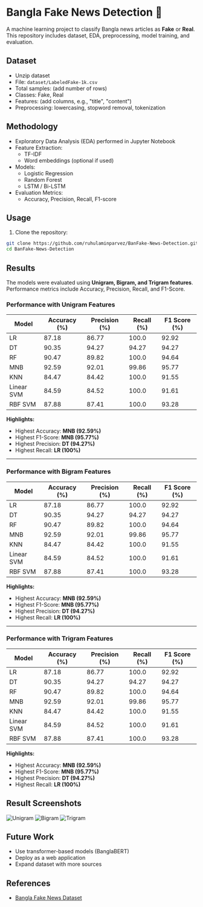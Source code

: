 # Bangla Fake News Detection 📰

A machine learning project to classify Bangla news articles as **Fake** or **Real**.
This repository includes dataset, EDA, preprocessing, model training, and evaluation.

## Dataset

- Unzip dataset
- File: `dataset/LabeledFake-1k.csv`
- Total samples: (add number of rows)
- Classes: Fake, Real
- Features: (add columns, e.g., "title", "content")
- Preprocessing: lowercasing, stopword removal, tokenization

## Methodology

- Exploratory Data Analysis (EDA) performed in Jupyter Notebook
- Feature Extraction:
  - TF-IDF
  - Word embeddings (optional if used)
- Models:
  - Logistic Regression
  - Random Forest
  - LSTM / Bi-LSTM
- Evaluation Metrics:
  - Accuracy, Precision, Recall, F1-score

## Usage

1. Clone the repository:

```bash
git clone https://github.com/ruhulaminparvez/BanFake-News-Detection.git
cd BanFake-News-Detection
```
## Results

The models were evaluated using **Unigram, Bigram, and Trigram features**. Performance metrics include Accuracy, Precision, Recall, and F1-Score.

### Performance with Unigram Features
| Model       | Accuracy (%) | Precision (%) | Recall (%) | F1 Score (%) |
|------------|-------------|---------------|------------|--------------|
| LR         | 87.18       | 86.77         | 100.0      | 92.92        |
| DT         | 90.35       | 94.27         | 94.27      | 94.27        |
| RF         | 90.47       | 89.82         | 100.0      | 94.64        |
| MNB        | 92.59       | 92.01         | 99.86      | 95.77        |
| KNN        | 84.47       | 84.42         | 100.0      | 91.55        |
| Linear SVM | 84.59       | 84.52         | 100.0      | 91.61        |
| RBF SVM    | 87.88       | 87.41         | 100.0      | 93.28        |

**Highlights:**
- Highest Accuracy: **MNB (92.59%)**
- Highest F1-Score: **MNB (95.77%)**
- Highest Precision: **DT (94.27%)**
- Highest Recall: **LR (100%)**

---

### Performance with Bigram Features
| Model       | Accuracy (%) | Precision (%) | Recall (%) | F1 Score (%) |
|------------|-------------|---------------|------------|--------------|
| LR         | 87.18       | 86.77         | 100.0      | 92.92        |
| DT         | 90.35       | 94.27         | 94.27      | 94.27        |
| RF         | 90.47       | 89.82         | 100.0      | 94.64        |
| MNB        | 92.59       | 92.01         | 99.86      | 95.77        |
| KNN        | 84.47       | 84.42         | 100.0      | 91.55        |
| Linear SVM | 84.59       | 84.52         | 100.0      | 91.61        |
| RBF SVM    | 87.88       | 87.41         | 100.0      | 93.28        |

**Highlights:**
- Highest Accuracy: **MNB (92.59%)**
- Highest F1-Score: **MNB (95.77%)**
- Highest Precision: **DT (94.27%)**
- Highest Recall: **LR (100%)**

---

### Performance with Trigram Features
| Model       | Accuracy (%) | Precision (%) | Recall (%) | F1 Score (%) |
|------------|-------------|---------------|------------|--------------|
| LR         | 87.18       | 86.77         | 100.0      | 92.92        |
| DT         | 90.35       | 94.27         | 94.27      | 94.27        |
| RF         | 90.47       | 89.82         | 100.0      | 94.64        |
| MNB        | 92.59       | 92.01         | 99.86      | 95.77        |
| KNN        | 84.47       | 84.42         | 100.0      | 91.55        |
| Linear SVM | 84.59       | 84.52         | 100.0      | 91.61        |
| RBF SVM    | 87.88       | 87.41         | 100.0      | 93.28        |

**Highlights:**
- Highest Accuracy: **MNB (92.59%)**
- Highest F1-Score: **MNB (95.77%)**
- Highest Precision: **DT (94.27%)**
- Highest Recall: **LR (100%)**


## Result Screenshots

![Unigram](results/unigram.png)
![Bigram](results/bigram.png)
![Trigram](results/trigram.png)

## Future Work

- Use transformer-based models (BanglaBERT)
- Deploy as a web application
- Expand dataset with more sources

## References
- [Bangla Fake News Dataset](https://www.kaggle.com/datasets/evilspirit05/bengali-fake-news-dataset)
